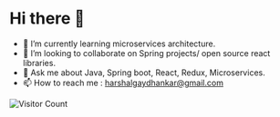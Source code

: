 # Hi there 👋

- 🌱 I’m currently learning microservices architecture.
- 💞️ I’m looking to collaborate on Spring projects/ open source react libraries.
- 💬 Ask me about Java, Spring boot, React, Redux, Microservices.
- 📫 How to reach me : harshalgaydhankar@gmail.com

<!---
harshalgaydhankar/harshalgaydhankar is a ✨ special ✨ repository because its `README.md` (this file) appears on your GitHub profile.
You can click the Preview link to take a look at your changes.
--->

![Visitor Count](https://profile-counter.glitch.me/harshalgaydhankar/count.svg)
